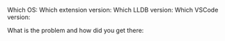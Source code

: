Which OS:
Which extension version: <!--from Extensions panel-->
Which LLDB version: <!-- run 'lldb -version' in terminal -->
Which VSCode version:  <!-- from Help/About -->

What is the problem and how did you get there:

<!--
  If reporting a debugger crash or an internal error, please:
    1. Set "lldb.verboseLogging": true in your workspace configuration,
    2. Reproduce the problem,
    3. Paste debug output from Output/LLDB panel here.
-->
